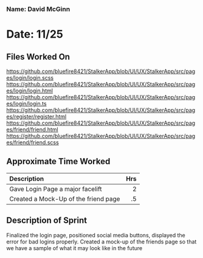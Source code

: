 ### Name: David McGinn
# Date: 11/25

## Files Worked On
https://github.com/bluefire8421/StalkerApp/blob/UI/UX/StalkerApp/src/pages/login/login.scss
https://github.com/bluefire8421/StalkerApp/blob/UI/UX/StalkerApp/src/pages/login/login.html
https://github.com/bluefire8421/StalkerApp/blob/UI/UX/StalkerApp/src/pages/login/login.ts
https://github.com/bluefire8421/StalkerApp/blob/UI/UX/StalkerApp/src/pages/register/register.html
https://github.com/bluefire8421/StalkerApp/blob/UI/UX/StalkerApp/src/pages/friend/friend.html
https://github.com/bluefire8421/StalkerApp/blob/UI/UX/StalkerApp/src/pages/friend/friend.scss


## Approximate Time Worked

| Description                             | Hrs  |
| :---------------------------------------| ---: |
| Gave Login Page a major facelift        | 2    |
| Created a Mock-Up of the friend page    | .5   |


## Description of Sprint
Finalized the login page, positioned social media buttons, displayed the error for bad logins properly.
Created a mock-up of the friends page so that we have a sample of what it may look like in the future
